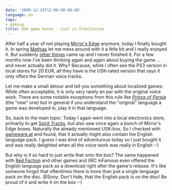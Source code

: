 ```yaml
---
date: '2009-12-19T12:00:00-00:00'
language: en
tags:
- gaming
title: USK game boxes - Lost in Translation
---
```



After half a year of not playing <a href="http://www.giantbomb.com/mirrors-edge/61-21213/">Mirror&#39;s Edge</a> anymore, today I finally bought it. In spring <a href="http://www.semanticmetadata.net/">Mathias</a> let me mess around with it a little bit and I really enjoyed it. But suddenly <a href="http://www.giantbomb.com/infamous/61-20599/">other things</a> came up and I never finished it. For a few months now I&#39;ve been thinking again and again about buying the game ... and never actually did it. Why? Because, while I often see the PS3 version in local stores for 20 EUR, all they have is the USK-rated version that says it only offers the German voice tracks.

Let me make a small detour and tell you something about localized games: While often acceptable, it is only very rarely en par with the original voice work. There are some notable exceptions from this rule like <a href="http://www.giantbomb.com/prince-of-persia/61-20961/"><em>Prince of Persia</em></a> (the &quot;new&quot; one) but in general if you understand the &quot;original&quot; language a game was developed in, play it in that language.

So, back to the main topic: Today I&nbsp;again went into a local electronics store, primarily to get <a href="http://www.giantbomb.com/the-legend-of-zelda-spirit-tracks/61-25657/">Spirit Tracks</a>, but also saw once again a bunch of Mirror&#39;s Edge boxes. Naturally the already mentioned USK-box. So I checked with <a href="http://www.gameware.at">gameware.at</a> and found, that it actually might also contain the English language pack. I guess I was kind of adventurous today so I just bought it and was really delighted when all the voice work was really in English :-)

But why is it so hard to just write that onto the box? The same happened with <a href="http://www.giantbomb.com/red-faction-guerrilla/61-21125/">Red Faction</a> and other games and IIRC inFamous even offered the English language pack as a download right after the game&#39;s release. It&#39;s like someone forgot that oftentimes there is more than just a single language pack on the disc. @Sony: Don&#39;t hide, that the English pack is on the disc! Be proud of it and write it on the box :-)
